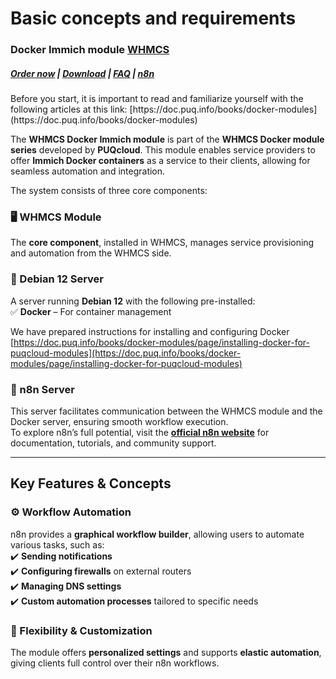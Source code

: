 # Basic concepts and requirements

### Docker Immich module **[WHMCS](https://puqcloud.com/link.php?id=77)** 

#####  [Order now](https://puqcloud.com/whmcs-module-docker-immich.php) | [Download](https://download.puqcloud.com/WHMCS/servers/PUQ_WHMCS-Docker-Immich/) | [FAQ](https://faq.puqcloud.com/) | [n8n](https://puqcloud.com/link.php?id=117)

<p class="callout info">Before you start, it is important to read and familiarize yourself with the following articles at this link:  
[https://doc.puq.info/books/docker-modules](https://doc.puq.info/books/docker-modules)</p>

The **WHMCS Docker Immich module** is part of the **WHMCS Docker module series** developed by **PUQcloud**. This module enables service providers to offer **Immich Docker containers** as a service to their clients, allowing for seamless automation and integration.

The system consists of three core components:

### **🖥️ WHMCS Module**

The **core component**, installed in WHMCS, manages service provisioning and automation from the WHMCS side.

### **📡 Debian 12 Server**

A server running **Debian 12** with the following pre-installed:  
✅ **Docker** – For container management  
  
We have prepared instructions for installing and configuring Docker  
[https://doc.puq.info/books/docker-modules/page/installing-docker-for-puqcloud-modules](https://doc.puq.info/books/docker-modules/page/installing-docker-for-puqcloud-modules)

### **🔗 n8n Server**

This server facilitates communication between the WHMCS module and the Docker server, ensuring smooth workflow execution.  
To explore n8n’s full potential, visit the **[official n8n website](https://n8n.io/)** for documentation, tutorials, and community support.

- - - - - -

## **Key Features &amp; Concepts**

### **⚙️ Workflow Automation**

n8n provides a **graphical workflow builder**, allowing users to automate various tasks, such as:  
✔️ **Sending notifications**  
✔️ **Configuring firewalls** on external routers  
✔️ **Managing DNS settings**  
✔️ **Custom automation processes** tailored to specific needs

### **🔄 Flexibility &amp; Customization**

The module offers **personalized settings** and supports **elastic automation**, giving clients full control over their n8n workflows.